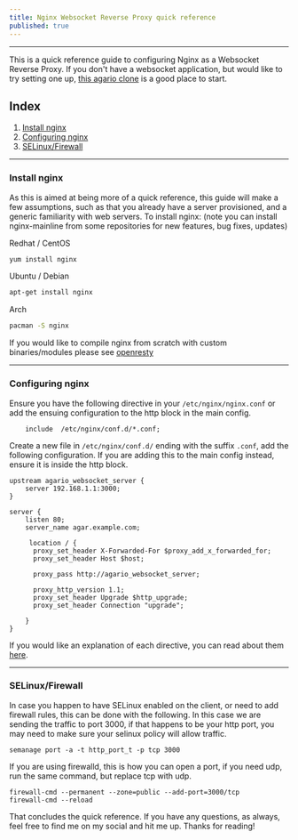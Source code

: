 ```yaml
---
title: Nginx Websocket Reverse Proxy quick reference
published: true
---
```


* * *

This is a quick reference guide to configuring Nginx as a Websocket Reverse Proxy. If you don't have a websocket application, but would like to try setting one up, [this agario clone](https://github.com/huytd/agar.io-clone) is a good place to start. 

## Index

1. [Install nginx](#install)
2. [Configuring nginx](#config)
3. [SELinux/Firewall](#add)

* * *
### Install nginx<a name="install"><a/>

As this is aimed at being more of a quick reference, this guide will make a few assumptions, such as that you already have a server provisioned, and a generic familiarity with web servers. To install nginx: (note you can install nginx-mainline from some repositories for new features, bug fixes, updates)

Redhat / CentOS
```bash
yum install nginx
```

Ubuntu / Debian
```bash
apt-get install nginx
```

Arch
```bash
pacman -S nginx
```

If you would like to compile nginx from scratch with custom binaries/modules please see [openresty](https://openresty.org/en/)


* * *
### Configuring nginx<a name="config"><a/>

Ensure you have the following directive in your `/etc/nginx/nginx.conf` or add the ensuing configuration to the http block in the main config.

```
	include  /etc/nginx/conf.d/*.conf;
```

Create a new file in `/etc/nginx/conf.d/` ending with the suffix `.conf`, add the following configuration. If you are adding this to the main config instead, ensure it is inside the http block. 

```
upstream agario_websocket_server {
    server 192.168.1.1:3000;
}

server {
    listen 80;
    server_name agar.example.com;

     location / {
      proxy_set_header X-Forwarded-For $proxy_add_x_forwarded_for;
      proxy_set_header Host $host;

      proxy_pass http://agario_websocket_server;

      proxy_http_version 1.1;
      proxy_set_header Upgrade $http_upgrade;
      proxy_set_header Connection "upgrade";

    }
}
```

If you would like an explanation of each directive, you can read about them [here](http://nginx.org/en/docs/http/ngx_http_proxy_module.html#proxy_set_header).

* * *
### SELinux/Firewall<a name="add"><a/>

In case you happen to have SELinux enabled on the client, or need to add firewall rules, this can be done with the following. In this case we are sending the traffic to port 3000, if that happens to be your http port, you may need to make sure your selinux policy will allow traffic.

```
semanage port -a -t http_port_t -p tcp 3000
```

If you are using firewalld, this is how you can open a port, if you need udp, run the same command, but replace tcp with udp.

```
firewall-cmd --permanent --zone=public --add-port=3000/tcp
firewall-cmd --reload
```

That concludes the quick reference. If you have any questions, as always, feel free to find me on my social and hit me up. Thanks for reading!
